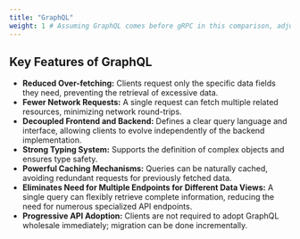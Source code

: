 ```yaml
---
title: "GraphQL"
weight: 1 # Assuming GraphQL comes before gRPC in this comparison, adjust if needed
---
```


## Key Features of GraphQL

*   **Reduced Over-fetching:** Clients request only the specific data fields they need, preventing the retrieval of excessive data.
*   **Fewer Network Requests:** A single request can fetch multiple related resources, minimizing network round-trips.
*   **Decoupled Frontend and Backend:** Defines a clear query language and interface, allowing clients to evolve independently of the backend implementation.
*   **Strong Typing System:** Supports the definition of complex objects and ensures type safety.
*   **Powerful Caching Mechanisms:** Queries can be naturally cached, avoiding redundant requests for previously fetched data.
*   **Eliminates Need for Multiple Endpoints for Different Data Views:** A single query can flexibly retrieve complete information, reducing the need for numerous specialized API endpoints.
*   **Progressive API Adoption:** Clients are not required to adopt GraphQL wholesale immediately; migration can be done incrementally. 